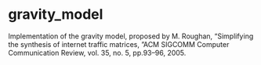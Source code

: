 # gravity_model
Implementation of the gravity model, proposed by M.  Roughan,  “Simplifying the synthesis of internet traffic matrices, ”ACM SIGCOMM Computer Communication Review, vol. 35, no. 5, pp.93–96, 2005.
